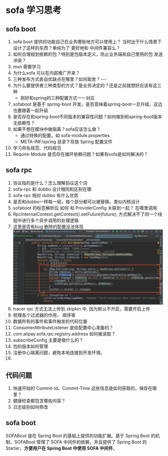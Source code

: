 # sofa 学习思考
## sofa boot
1. sofa boot 提供的功能自己在业务哪些地方可以使用上？ 当时出于什么情景下设计了这样的东西？单纯为了 更好地和 中间件兼容么？
2. 如何合理规划依赖的包？特别是包版本定义，防止业务端和自己使用的包 发送冲突？
3. mvn 需要学习
4. 为什么sofa 可以在内部推广开来？
5. 三种发布方式各自优缺点在哪里？如何取舍？---
6. 为什么要提供者三种类型的方式？是业务决定的？还是之前就想好应该有这三种
   - 刚好和spring的三种配置方式一一对应
7. sofaboot 是基于 spring-boot 开发。是否意味着spring-boot一旦升级，这边也要跟着一起升级
8. 是否存在和spring-boot不同版本的兼容性问题？如何做到和spring-boot版本无依赖性？
9. 如果不想在模块中做隔离？sofa应该怎么做？
    - 通过特殊的配置，如 sofa-module.properties 
    - META-INF/spring 目录下存放 Spring 配置文件
10. 学习命名规范、代码规范
11. Require-Module 是否存在循环依赖问题？如果有sofa是如何解决的？

## sofa rpc
1. 协议指的是什么？怎么理解协议这个词
2. sofa-rpc 和 dubbo 设计相同和区别在哪
3. sofa-rpc 相对 dubbo 有什么优势
4. 是否和dubbo一样每一层，每个部分都可以被替换。类似内核设计
5. sofaboot 的标签解析后 如何 和 ProviderConfig 关联到一起？ 在哪里调用
6.  RpcInternalContext.getContext().setFuture(future); 方式解决不了同一个线程中进行多个异步调用的处理逻辑
7. 这里是否有bug  删除的配置没法体现
![](../images/15337222927065.jpg)
8. tracer rpc 方式无法上传到 zkipkin 中, 因为默认不开启，需要开启上传
9. 梳理各个过滤器的作用， 顺序等
10. 数据所有的事件和事件触发的代码位置
11. ConsumerAttributeListener 是给配置中心准备的？
12. com.alipay.sofa.rpc.registry.address 如何被读取？
13. subscribeConfig 主要是做什么的？
14. 包的版本如何管理
15. 注册中心隔离问题，避免本地连接到开发环境。
16. 


## 代码问题
1. 快速开始的  Commit-Id，Commit-Time  这些信息是如何获取的，保存在哪里？
2. 健康检查都包含哪些内容？
3. 日志级别如何修改

## sofa boot
SOFABoot 是在 Spring Boot 的基础上提供的功能扩展。基于 Spring Boot 的机制，SOFABoot 管理了 SOFA 中间件的依赖，并且提供了 Spring Boot 的 Starter，**方便用户在 Spring Boot 中使用 SOFA 中间件**。






